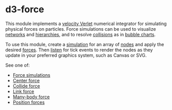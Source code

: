 <script setup>

import ExampleDisjointForce from "./components/ExampleDisjointForce.vue";

</script>

# d3-force

<ExampleDisjointForce />

This module implements a [velocity Verlet](https://en.wikipedia.org/wiki/Verlet_integration) numerical integrator for simulating physical forces on particles. Force simulations can be used to visualize [networks](https://observablehq.com/@d3/force-directed-graph/2) and [hierarchies](https://observablehq.com/@d3/force-directed-tree), and to resolve [collisions](./d3-force/collide.md) as in [bubble charts](http://www.nytimes.com/interactive/2012/09/06/us/politics/convention-word-counts.html).

<!-- [<img alt="Force-Directed Graph" src="https://raw.githubusercontent.com/d3/d3-force/master/img/graph.png" width="420" height="219">](https://observablehq.com/@d3/force-directed-graph/2) -->

<!-- [<img alt="Force-Directed Tree" src="https://raw.githubusercontent.com/d3/d3-force/master/img/tree.png" width="420" height="219">](https://observablehq.com/@d3/force-directed-tree) -->

<!-- [<img alt="Collision Detection" src="https://raw.githubusercontent.com/d3/d3-force/master/img/collide.png" width="420" height="219">](https://observablehq.com/@d3/collision-detection) -->

<!-- You can even use it as a rudimentary physics engine, say to simulate cloth: -->

<!-- [<img alt="Force-Directed Lattice" src="https://raw.githubusercontent.com/d3/d3-force/master/img/lattice.png" width="480" height="250">](https://observablehq.com/@d3/force-directed-lattice) -->

To use this module, create a [simulation](./d3-force/simulation.md) for an array of [nodes](./d3-force/simulation.md#simulation_nodes) and apply the desired [forces](./d3-force/simulation.md#simulation_force). Then [listen](./d3-force/simulation.md#simulation_on) for tick events to render the nodes as they update in your preferred graphics system, such as Canvas or SVG.

See one of:

* [Force simulations](./d3-force/simulation.md)
* [Center force](./d3-force/center.md)
* [Collide force](./d3-force/collide.md)
* [Link force](./d3-force/link.md)
* [Many-body force](./d3-force/many-body.md)
* [Position forces](./d3-force/position.md)
